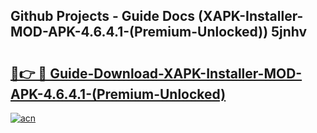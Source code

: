 ## Github Projects - Guide Docs (XAPK-Installer-MOD-APK-4.6.4.1-(Premium-Unlocked)) 5jnhv

# <h2><a href="https://apkcomod.com?title=XAPK-Installer-MOD-APK-4.6.4.1-(Premium-Unlocked)">🔗👉 🔴 Guide-Download-XAPK-Installer-MOD-APK-4.6.4.1-(Premium-Unlocked) </a></h2>

[![acn](https://github.com/user-attachments/assets/0f9c940e-d8b0-45ae-aac7-cd30a18b3e1c)](https://apkcomod.com?title=XAPK-Installer-MOD-APK-4.6.4.1-(Premium-Unlocked))
